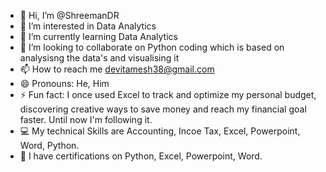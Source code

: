 - 👋 Hi, I’m @ShreemanDR
- 👀 I’m interested in Data Analytics
- 🌱 I’m currently learning Data Analytics
- 💞️ I’m looking to collaborate on Python coding which is based on analysisng the data's and visualising it
- 📫 How to reach me devitamesh38@gmail.com
- 😄 Pronouns: He, Him
- ⚡ Fun fact: I once used Excel to track and optimize my personal budget, discovering creative ways to save money and reach my financial goal faster. Until now I'm following it.
- 💻 My technical Skills are Accounting, Incoe Tax, Excel, Powerpoint, Word, Python.
- 📃 I have certifications on Python, Excel, Powerpoint, Word.
<!---
ShreemanDR/ShreemanDR is a ✨ special ✨ repository because its `README.md` (this file) appears on your GitHub profile.
You can click the Preview link to take a look at your changes.
--->
